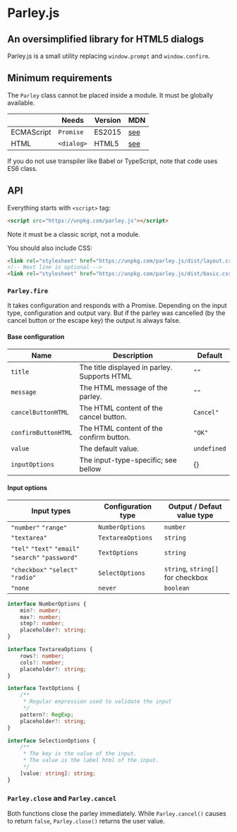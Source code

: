 # Parley.js

## An oversimplified library for HTML5 dialogs

Parley.js is a small utility replacing `window.prompt` and `window.confirm`.

## Minimum requirements

The `Parley` class cannot be placed inside a module. It must be globally available.

|            | Needs      | Version | MDN                           |
| ---------- | ---------- | ------- | ----------------------------- |
| ECMAScript | `Promise`  | ES2015  | [see](https://mdn.io/Promise) |
| HTML       | `<dialog>` | HTML5   | [see](https://mdn.io/dialog)  |

If you do not use transpiler like Babel or TypeScript, note that code uses ES6 class.

## API

Everything starts with `<script>` tag:

```html
<script src="https://unpkg.com/parley.js"></script>
```

Note it must be a classic script, not a module.

You should also include CSS:

```html
<link rel="stylesheet" href="https://unpkg.com/parley.js/dist/layout.css" />
<!-- Next line is optional -->
<link rel="stylesheet" href="https://unpkg.com/parley.js/dist/basic.css" />
```

### `Parley.fire`

It takes configuration and responds with a Promise. Depending on the input type, configuration and
output vary. But if the parley was cancelled (by the cancel button or the escape key) the output is
always false.

#### Base configuration

| Name                | Description                                  | Default     |
| ------------------- | -------------------------------------------- | ----------- |
| `title`             | The title displayed in parley. Supports HTML | `""`        |
| `message`           | The HTML message of the parley.              | `""`        |
| `cancelButtonHTML`  | The HTML content of the cancel button.       | `Cancel"`   |
| `confirmButtonHTML` | The HTML content of the confirm button.      | `"OK"`      |
| `value`             | The default value.                           | `undefined` |
| `inputOptions`      | The input-type-specific; see bellow          | {}          |

#### Input options

| Input types                                        | Configuration type | Output / Defaut value type        |
| -------------------------------------------------- | ------------------ | --------------------------------- |
| `"number"` `"range"`                               | `NumberOptions`    | `number`                          |
| `"textarea"`                                       | `TextareaOptions`  | `string`                          |
| `"tel"` `"text"` `"email"` `"search"` `"password"` | `TextOptions`      | `string`                          |
| `"checkbox"` `"select"` `"radio"`                  | `SelectOptions`    | `string`, `string[]` for checkbox |
| `"none`                                            | `never`            | `boolean`                         |

```ts
interface NumberOptions {
    min?: number;
    max?: number;
    step?: number;
    placeholder?: string;
}

interface TextareaOptions {
    rows?: number;
    cols?: number;
    placeholder?: string;
}

interface TextOptions {
    /**
     * Regular expression used to validate the input
     */
    pattern?: RegExp;
    placeholder?: string;
}

interface SelectionOptions {
    /**
     * The key is the value of the input.
     * The value is the label html of the input.
     */
    [value: string]: string;
}
```

### `Parley.close` and `Parley.cancel`

Both functions close the parley immediately. While `Parley.cancel()` causes to return `false`,
`Parley.close()` returns the user value.
